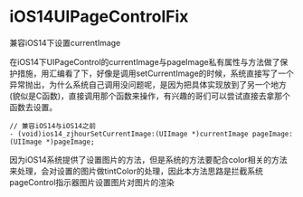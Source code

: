 # iOS14UIPageControlFix
兼容iOS14下设置currentImage

在iOS14下UIPageControl的currentImage与pageImage私有属性与方法做了保护措施，用汇编看了下，好像是调用setCurrentImage的时候，系统直接写了一个异常抛出，为什么系统自己调用没问题呢，是因为把具体实现放到了另一个地方(貌似是C函数)，直接调用那个函数来操作，有兴趣的哥们可以尝试直接去拿那个函数去设置。

```objc
// 兼容iOS14与iOS14之前
- (void)ios14_zjhourSetCurrentImage:(UIImage *)currentImage pageImage:(UIImage *)pageImage;
```

因为iOS14系统提供了设置图片的方法，但是系统的方法要配合color相关的方法来处理，会对设置的图片做tintColor的处理，因此本方法思路是拦截系统pageControl指示器图片设置图片对图片的渲染
